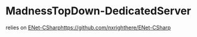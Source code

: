 # MadnessTopDown-DedicatedServer

relies on [ENet-CSharp](https://github.com/nxrighthere/ENet-CSharp)https://github.com/nxrighthere/ENet-CSharp
